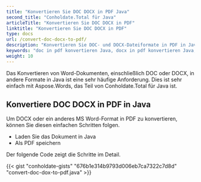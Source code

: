 ```yaml
---
title: "Konvertieren Sie DOC DOCX in PDF Java"
second_title: "Conholdate.Total für Java"
articleTitle: "Konvertieren Sie DOC DOCX in PDF"
linktitle: "Konvertieren Sie DOC DOCX in PDF"
type: docs
url: /convert-doc-docx-to-pdf/
description: "Konvertieren Sie DOC- und DOCX-Dateiformate in PDF in Java."
keywords: "doc in pdf konvertieren Java, docx in pdf konvertieren Java, Java doc docx konvertieren, doc in pdf Java, docx in pdf Java"
weight: 10
---
```


Das Konvertieren von Word-Dokumenten, einschließlich DOC oder DOCX, in andere Formate in Java ist eine sehr häufige Anforderung. Dies ist sehr einfach mit Aspose.Words, das Teil von Conholdate.Total für Java ist.

## **Konvertiere DOC DOCX in PDF in Java**
Um DOCX oder ein anderes MS Word-Format in PDF zu konvertieren, können Sie diesen einfachen Schritten folgen.

- Laden Sie das Dokument in Java
- Als PDF speichern

Der folgende Code zeigt die Schritte im Detail.

{{< gist "conholdate-gists" "676b1e314b9793d006eb7ca7322c7d8d" "convert-doc-dox-to-pdf.java" >}}
